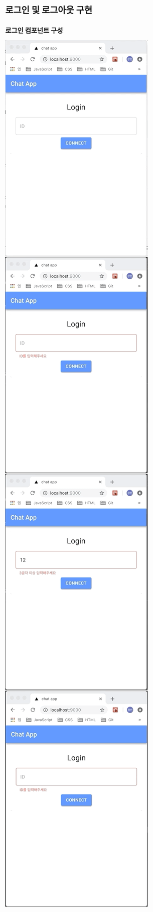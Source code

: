 # 로그인 및 로그아웃 구현

## 로그인 컴포넌트 구성

![login-required](./required.gif)
![login-min](./min.gif)
![login-max](./max.gif)
![login-success](./success.gif)
